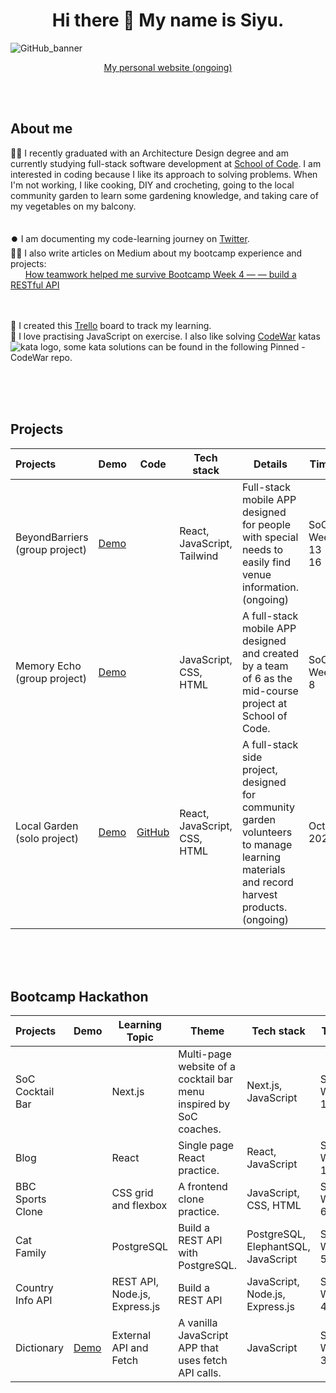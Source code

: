 <br><br>
<h1 align="center"> Hi there 👋 My name is Siyu.</h1>

<!--
<picture>
  <source media="(prefers-color-scheme: dark)" srcset="https://user-images.githubusercontent.com/25423296/163456776-7f95b81a-f1ed-45f7-b7ab-8fa810d529fa.png">
  <source media="(prefers-color-scheme: light)" srcset="https://user-images.githubusercontent.com/25423296/163456779-a8556205-d0a5-45e2-ac17-42d089e3c3f8.png">
  <img alt="Shows an illustrated sun in light mode and a moon with stars in dark mode." src="https://user-images.githubusercontent.com/25423296/163456779-a8556205-d0a5-45e2-ac17-42d089e3c3f8.png">
</picture>
-->
![GitHub_banner](https://github.com/siyuduan2023/siyuduan2023/assets/137444492/b149e6d3-83e7-427f-9c52-b4c791820587)
<br>
<p align="center">
  <a href="https://siyuduan-portfolio.vercel.app/">My personal website (ongoing)</a>
</p>
<br><br>



## About me

👩‍🎓 I recently graduated with an Architecture Design degree and am currently studying full-stack software development at [School of Code](https://www.schoolofcode.co.uk/). I am interested in coding because I like its approach to solving problems. When I'm not working, I like cooking, DIY and crocheting, going to the local community garden to learn some gardening knowledge, and taking care of my vegetables on my balcony.
<br><br><br>
⏺️ I am documenting my code-learning journey on [Twitter](https://twitter.com/siyuduan2023).<br>
✍🏼 I also write articles on Medium about my bootcamp experience and projects:<br>
&nbsp;&nbsp;&nbsp;&nbsp;&nbsp;&nbsp;[How teamwork helped me survive Bootcamp Week 4 — — build a RESTful API](https://medium.com/@siyuduan.learning/how-teamwork-helped-me-survive-bootcamp-week-4-build-a-restful-api-a6e02ded886a)
<br><br><br>
 
<!--I am currently learning UX Design with this course: [UI / UX Design Specialization](https://www.coursera.org/specializations/ui-ux-design).--> 
📖 I created this [Trello](https://trello.com/invite/devlearnboard/ATTIc0f396a626c55d043631a71a4e28378aA2FE8573) board to track my learning.<br>
🥳 I love practising JavaScript on exercise. I also like solving [CodeWar](https://www.codewars.com/users/CU_2023) katas <img src="https://www.codewars.com/users/CU_2023/badges/micro?theme=light" alt="kata logo">, some kata solutions can be found in the following Pinned - CodeWar repo.

<br><br><br>


## Projects

|Projects          |Demo                                      |Code                                       |Tech stack            |Details            |Time                      |
|:-----------------|--------------------------------------|-------------------------------------------|---------------------------------------|-------------------|--------|
|BeyondBarriers<br> (group project)    |[Demo](https://beyond-barriers.vercel.app/)  |  |React, JavaScript, Tailwind  |Full-stack mobile APP designed for people with special needs to easily find venue information. (ongoing) |SoC Week 13 - 16|
|Memory Echo<br> (group project)      |[Demo](https://memoryecho.vercel.app/)|                                     |JavaScript, CSS, HTML  |A full-stack mobile APP designed and created by a team of 6 as the mid-course project at School of Code.|SoC Week 8|
|Local Garden<br> (solo project)     |[Demo](https://localgarden.vercel.app/) |  [GitHub](https://github.com/siyuduan2023/NotesForGarden)            |React, JavaScript, CSS, HTML  |A full-stack side project, designed for community garden volunteers to manage learning materials and record harvest products. (ongoing)|Oct 2023 |

<br><br><br>
## Bootcamp Hackathon

|Projects          |Demo |Learning Topic                             |Theme           |Tech stack            |Time                      |
|:-----------------|-----|-------------------------------------------|---------------------------------------|-------------------|--------|
|SoC Cocktail Bar  |   |Next.js |Multi-page website of a cocktail bar menu inspired by SoC coaches.|Next.js, JavaScript |SoC Week 11|
|Blog  |  |React | Single page React practice. |React, JavaScript | SoC Week 10|
|BBC Sports Clone  |   |CSS grid and flexbox|A frontend clone practice. |JavaScript, CSS, HTML  |SoC Week 6| 
|Cat Family  |   |PostgreSQL|Build a REST API with PostgreSQL. |PostgreSQL, ElephantSQL, JavaScript|SoC Week 5| 
|Country Info API  |   |REST API, Node.js, Express.js|Build a REST API |JavaScript, Node.js, Express.js|SoC Week 4|
|Dictionary        |[Demo](https://dictionary-app-ecru.vercel.app/)   |External API and Fetch|A vanilla JavaScript APP that uses fetch API calls.    |JavaScript  |SoC Week 3|

<!--
**siyuduan2023/siyuduan2023** is a ✨ _special_ ✨ repository because its `README.md` (this file) appears on your GitHub profile.

Here are some ideas to get you started:

- 🔭 I’m currently working on ...
- 🌱 I’m currently learning ...
- 👯 I’m looking to collaborate on ...
- 🤔 I’m looking for help with ...
- 💬 Ask me about ...
- 📫 How to reach me: ...
- 😄 Pronouns: ...
- ⚡ Fun fact: ...
-->
